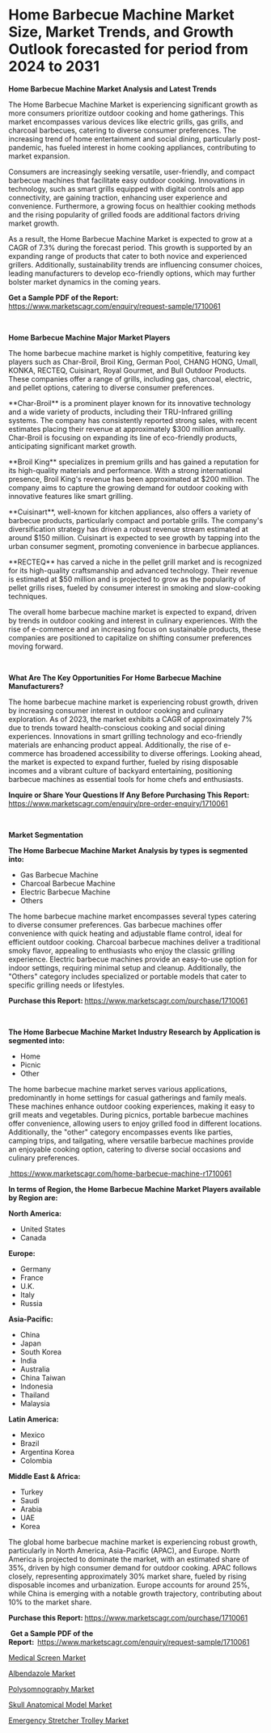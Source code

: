 <p><h1>Home Barbecue Machine Market Size, Market Trends, and Growth Outlook forecasted for period from 2024 to 2031</h1></p><p><strong>Home Barbecue Machine Market Analysis and Latest Trends</strong></p>
<p><p>The Home Barbecue Machine Market is experiencing significant growth as more consumers prioritize outdoor cooking and home gatherings. This market encompasses various devices like electric grills, gas grills, and charcoal barbecues, catering to diverse consumer preferences. The increasing trend of home entertainment and social dining, particularly post-pandemic, has fueled interest in home cooking appliances, contributing to market expansion.</p><p>Consumers are increasingly seeking versatile, user-friendly, and compact barbecue machines that facilitate easy outdoor cooking. Innovations in technology, such as smart grills equipped with digital controls and app connectivity, are gaining traction, enhancing user experience and convenience. Furthermore, a growing focus on healthier cooking methods and the rising popularity of grilled foods are additional factors driving market growth.</p><p>As a result, the Home Barbecue Machine Market is expected to grow at a CAGR of 7.3% during the forecast period. This growth is supported by an expanding range of products that cater to both novice and experienced grillers. Additionally, sustainability trends are influencing consumer choices, leading manufacturers to develop eco-friendly options, which may further bolster market dynamics in the coming years.</p></p>
<p><strong>Get a Sample PDF of the Report:&nbsp;</strong> <a href="https://www.marketscagr.com/enquiry/request-sample/1710061?utm_campaign=1332&utm_medium=2&utm_source=Github&utm_content=ia&utm_term=22102024&utm_id=home-barbecue-machine">https://www.marketscagr.com/enquiry/request-sample/1710061</a></p>
<p>&nbsp;</p>
<p><strong>Home Barbecue Machine Major Market Players</strong></p>
<p><p>The home barbecue machine market is highly competitive, featuring key players such as Char-Broil, Broil King, German Pool, CHANG HONG, Umall, KONKA, RECTEQ, Cuisinart, Royal Gourmet, and Bull Outdoor Products. These companies offer a range of grills, including gas, charcoal, electric, and pellet options, catering to diverse consumer preferences.</p><p>**Char-Broil** is a prominent player known for its innovative technology and a wide variety of products, including their TRU-Infrared grilling systems. The company has consistently reported strong sales, with recent estimates placing their revenue at approximately $300 million annually. Char-Broil is focusing on expanding its line of eco-friendly products, anticipating significant market growth.</p><p>**Broil King** specializes in premium grills and has gained a reputation for its high-quality materials and performance. With a strong international presence, Broil King's revenue has been approximated at $200 million. The company aims to capture the growing demand for outdoor cooking with innovative features like smart grilling.</p><p>**Cuisinart**, well-known for kitchen appliances, also offers a variety of barbecue products, particularly compact and portable grills. The company's diversification strategy has driven a robust revenue stream estimated at around $150 million. Cuisinart is expected to see growth by tapping into the urban consumer segment, promoting convenience in barbecue appliances.</p><p>**RECTEQ** has carved a niche in the pellet grill market and is recognized for its high-quality craftsmanship and advanced technology. Their revenue is estimated at $50 million and is projected to grow as the popularity of pellet grills rises, fueled by consumer interest in smoking and slow-cooking techniques.</p><p>The overall home barbecue machine market is expected to expand, driven by trends in outdoor cooking and interest in culinary experiences. With the rise of e-commerce and an increasing focus on sustainable products, these companies are positioned to capitalize on shifting consumer preferences moving forward.</p></p>
<p>&nbsp;</p>
<p><strong>What Are The Key Opportunities For Home Barbecue Machine Manufacturers?</strong></p>
<p><p>The home barbecue machine market is experiencing robust growth, driven by increasing consumer interest in outdoor cooking and culinary exploration. As of 2023, the market exhibits a CAGR of approximately 7% due to trends toward health-conscious cooking and social dining experiences. Innovations in smart grilling technology and eco-friendly materials are enhancing product appeal. Additionally, the rise of e-commerce has broadened accessibility to diverse offerings. Looking ahead, the market is expected to expand further, fueled by rising disposable incomes and a vibrant culture of backyard entertaining, positioning barbecue machines as essential tools for home chefs and enthusiasts.</p></p>
<p><strong>Inquire or Share Your Questions If Any Before Purchasing This Report:</strong> <a href="https://www.marketscagr.com/enquiry/pre-order-enquiry/1710061?utm_campaign=1332&utm_medium=2&utm_source=Github&utm_content=ia&utm_term=22102024&utm_id=home-barbecue-machine">https://www.marketscagr.com/enquiry/pre-order-enquiry/1710061</a></p>
<p>&nbsp;</p>
<p><strong>Market Segmentation</strong></p>
<p><strong>The Home Barbecue Machine Market Analysis by types is segmented into:</strong></p>
<p><ul><li>Gas Barbecue Machine</li><li>Charcoal Barbecue Machine</li><li>Electric Barbecue Machine</li><li>Others</li></ul></p>
<p><p>The home barbecue machine market encompasses several types catering to diverse consumer preferences. Gas barbecue machines offer convenience with quick heating and adjustable flame control, ideal for efficient outdoor cooking. Charcoal barbecue machines deliver a traditional smoky flavor, appealing to enthusiasts who enjoy the classic grilling experience. Electric barbecue machines provide an easy-to-use option for indoor settings, requiring minimal setup and cleanup. Additionally, the "Others" category includes specialized or portable models that cater to specific grilling needs or lifestyles.</p></p>
<p><strong>Purchase this Report:&nbsp;</strong><a href="https://www.marketscagr.com/purchase/1710061?utm_campaign=1332&utm_medium=2&utm_source=Github&utm_content=ia&utm_term=22102024&utm_id=home-barbecue-machine">https://www.marketscagr.com/purchase/1710061</a></p>
<p>&nbsp;</p>
<p><strong>The Home Barbecue Machine Market Industry Research by Application is segmented into:</strong></p>
<p><ul><li>Home</li><li>Picnic</li><li>Other</li></ul></p>
<p><p>The home barbecue machine market serves various applications, predominantly in home settings for casual gatherings and family meals. These machines enhance outdoor cooking experiences, making it easy to grill meats and vegetables. During picnics, portable barbecue machines offer convenience, allowing users to enjoy grilled food in different locations. Additionally, the "other" category encompasses events like parties, camping trips, and tailgating, where versatile barbecue machines provide an enjoyable cooking option, catering to diverse social occasions and culinary preferences.</p></p>
<p><a href="https://www.marketscagr.com/home-barbecue-machine-r1710061?utm_campaign=1332&utm_medium=2&utm_source=Github&utm_content=ia&utm_term=22102024&utm_id=home-barbecue-machine">&nbsp;https://www.marketscagr.com/home-barbecue-machine-r1710061</a></p>
<p><strong>In terms of Region, the Home Barbecue Machine Market Players available by Region are:</strong></p>
<p>
    <p> <strong> North America: </strong>
        <ul>
            <li>United States</li>
            <li>Canada</li>
        </ul>
        </p> 
    <p> <strong> Europe: </strong>
        <ul>
            <li>Germany</li>
            <li>France</li>
            <li>U.K.</li>
            <li>Italy</li>
            <li>Russia</li>
        </ul>
        </p> 
    <p> <strong> Asia-Pacific: </strong>
        <ul>
            <li>China</li>
            <li>Japan</li>
            <li>South Korea</li>
            <li>India</li>
            <li>Australia</li>
            <li>China Taiwan</li>
            <li>Indonesia</li>
            <li>Thailand</li>
            <li>Malaysia</li>
        </ul>
        </p> 
    <p> <strong> Latin America: </strong>
        <ul>
            <li>Mexico</li>
            <li>Brazil</li>
            <li>Argentina Korea</li>
            <li>Colombia</li>
        </ul>
        </p> 
    <p> <strong> Middle East & Africa: </strong>
        <ul>
            <li>Turkey</li>
            <li>Saudi</li>
            <li>Arabia</li>
            <li>UAE</li>
            <li>Korea</li>
        </ul>
    </p>
    </p>
<p><p>The global home barbecue machine market is experiencing robust growth, particularly in North America, Asia-Pacific (APAC), and Europe. North America is projected to dominate the market, with an estimated share of 35%, driven by high consumer demand for outdoor cooking. APAC follows closely, representing approximately 30% market share, fueled by rising disposable incomes and urbanization. Europe accounts for around 25%, while China is emerging with a notable growth trajectory, contributing about 10% to the market share.</p></p>
<p><strong>Purchase this Report: </strong><a href="https://www.marketscagr.com/purchase/1710061?utm_campaign=1332&utm_medium=2&utm_source=Github&utm_content=ia&utm_term=22102024&utm_id=home-barbecue-machine">https://www.marketscagr.com/purchase/1710061</a></p>
<p>&nbsp;<strong>Get a Sample PDF of the Report:&nbsp;&nbsp;</strong><a href="https://www.marketscagr.com/enquiry/request-sample/1710061?utm_campaign=1332&utm_medium=2&utm_source=Github&utm_content=ia&utm_term=22102024&utm_id=home-barbecue-machine">https://www.marketscagr.com/enquiry/request-sample/1710061</a></p>
<p><strong></strong></p>
<p><p><a href="https://www.linkedin.com/pulse/navigating-global-medical-screen-market-from-trends-strategy-2024-ssakc?utm_campaign=1332&utm_medium=2&utm_source=Github&utm_content=ia&utm_term=22102024&utm_id=home-barbecue-machine">Medical Screen Market</a></p><p><a href="https://github.com/luckyshygirl/Market-Research-Report-List-6/blob/main/albendazole-market.md?utm_campaign=1332&utm_medium=2&utm_source=Github&utm_content=ia&utm_term=22102024&utm_id=home-barbecue-machine">Albendazole Market</a></p><p><a href="https://www.linkedin.com/pulse/market-dynamics-future-trends-global-polysomnography-sector-0c89c?utm_campaign=1332&utm_medium=2&utm_source=Github&utm_content=ia&utm_term=22102024&utm_id=home-barbecue-machine">Polysomnography Market</a></p><p><a href="https://www.linkedin.com/pulse/exploring-skull-anatomical-model-market-dynamics-revenue-analysis-7cbgc?utm_campaign=1332&utm_medium=2&utm_source=Github&utm_content=ia&utm_term=22102024&utm_id=home-barbecue-machine">Skull Anatomical Model Market</a></p><p><a href="https://www.linkedin.com/pulse/emergency-stretcher-trolley-market-share-analysis-growth-oxtsc?utm_campaign=1332&utm_medium=2&utm_source=Github&utm_content=ia&utm_term=22102024&utm_id=home-barbecue-machine">Emergency Stretcher Trolley Market</a></p></p>